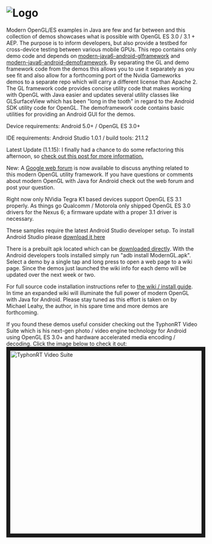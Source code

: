 
![Logo](http://i.imgur.com/UhCv44F.png "Logo")
============================
Modern OpenGL/ES examples in Java are few and far between and this collection of demos showcases what is possible with OpenGL ES 3.0 / 3.1 + AEP. The purpose is to inform developers, but also provide a testbed for cross-device testing between various mobile GPUs. This repo contains only demo code and depends on <a href="https://github.com/typhonrt/modern-java6-android-glframework" target="_blank">modern-java6-android-glframework</a> and <a href="https://github.com/typhonrt/modern-java6-android-demoframework" target="_blank">modern-java6-android-demoframework</a>. By separating the GL and demo framework code from the demos this allows you to use it separately as you see fit and also allow for a forthcoming port of the Nvidia Gameworks demos to a separate repo which will carry a different license than Apache 2. The GL framework code provides concise utility code that makes working with OpenGL with Java easier and updates several utility classes like GLSurfaceView which has been "long in the tooth" in regard to the Android SDK utility code for OpenGL. The demoframework code contains basic utilities for providing an Android GUI for the demos. 

Device requirements: Android 5.0+ / OpenGL ES 3.0+ 

IDE requirements: Android Studio 1.0.1 / build tools: 21.1.2

Latest Update (1.1.15): I finally had a chance to do some refactoring this afternoon, so 
<a href="https://groups.google.com/forum/#!topic/modern-java6-android-gldemos/cKGEl9X-cpU" target="_blank">check out this post for more information.</a>

New: A <a href="https://groups.google.com/forum/#!forum/modern-java6-android-gldemos" target="_blank">Google web forum</a> is now available to discuss anything related to this modern OpenGL utility framework. If you have questions or comments about modern OpenGL with Java for Android check out the web forum and post your question. 

Right now only NVidia Tegra K1 based devices support OpenGL ES 3.1 properly. As things go Qualcomm / Motorola only shipped OpenGL ES 3.0 drivers for the Nexus 6; a firmware update with a proper 3.1 driver is necessary. 

These samples require the latest Android Studio developer setup. To install Android Studio please <a href="http://developer.android.com/sdk/index.html" target="_blank">download it here</a>

There is a prebuilt apk located which can be [downloaded directly](https://github.com/typhonrt/modern-java6-android-gldemos/raw/master/prebuilt-apk/ModernGL.apk). With the Android developers tools installed simply run "adb install ModernGL.apk". Select a demo by a single tap and long press to open a web page to a wiki page. Since the demos just launched the wiki info for each demo will be updated over the next week or two. 

For full source code installation instructions refer to <a href="https://github.com/typhonrt/modern-java6-android-gldemos/wiki/installation" target="_blank">the wiki / install guide</a>. In time an expanded wiki will illuminate the full power of modern OpenGL with Java for Android. Please stay tuned as this effort is taken on by Michael Leahy, the author, in his spare time and more demos are forthcoming.

If you found these demos useful consider checking out the TyphonRT Video Suite which is his next-gen photo / video engine technology for Android using OpenGL ES 3.0+ and hardware accelerated media encoding / decoding. Click the image below to check it out:
<a href="http://www.typhonvideo.com/" target="_blank"><img src="http://i.imgur.com/gWh4A8M.png" 
alt="TyphonRT Video Suite" width="850" height="480" border="10" /></a>
